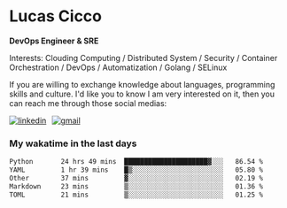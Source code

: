 # Lucas Cicco

**DevOps Engineer & SRE**

Interests: Clouding Computing / Distributed System / Security / Container Orchestration / DevOps / Automatization / Golang / SELinux

If you are willing to exchange knowledge about languages, programming skills and culture. I'd like you to know I am very interested on it, then you can reach me through those social medias:

<div style="display: flex; align-items: center; gap: 10px;">
  <a href="https://www.linkedin.com/in/lucas-vitor-de-cicco" target="_blank">
    <img
      src="https://img.shields.io/badge/-LinkedIn-%230077B5?style=for-the-badge&logo=linkedin&logoColor=white"
      alt="linkedin"
      target="_blank" 
    />
  </a>
  <a href="mailto:lucasvitorx1@gmail.com">
      <img
        src="https://img.shields.io/badge/-Gmail-%23333?style=for-the-badge&logo=gmail&logoColor=white"
        alt="gmail"
        target="_blank"
      />
  </a>
</div>

### My wakatime in the last days

<!--START_SECTION:waka-->

```txt
Python       24 hrs 49 mins  █████████████████████▓░░░   86.54 %
YAML         1 hr 39 mins    █▒░░░░░░░░░░░░░░░░░░░░░░░   05.80 %
Other        37 mins         ▓░░░░░░░░░░░░░░░░░░░░░░░░   02.19 %
Markdown     23 mins         ▒░░░░░░░░░░░░░░░░░░░░░░░░   01.36 %
TOML         21 mins         ▒░░░░░░░░░░░░░░░░░░░░░░░░   01.25 %
```

<!--END_SECTION:waka-->
